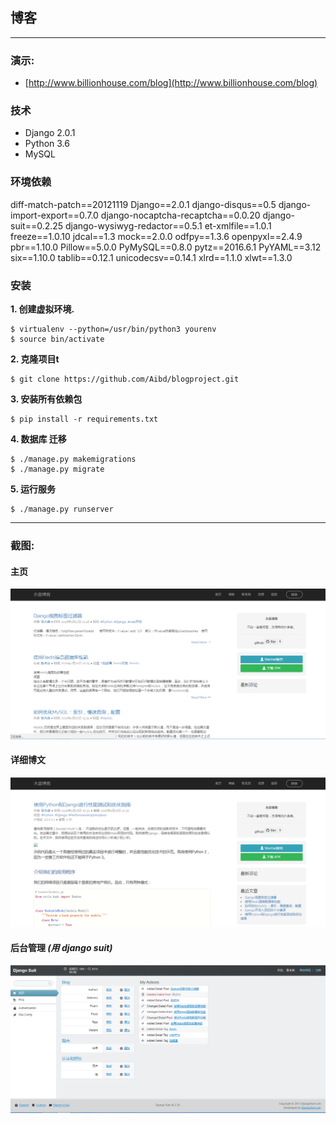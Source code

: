 ## 博客
-------

### 演示:
- [http://www.billionhouse.com/blog](http://www.billionhouse.com/blog)

### 技术

- Django 2.0.1
- Python 3.6
- MySQL

### 环境依赖

diff-match-patch==20121119
Django==2.0.1
django-disqus==0.5
django-import-export==0.7.0
django-nocaptcha-recaptcha==0.0.20
django-suit==0.2.25
django-wysiwyg-redactor==0.5.1
et-xmlfile==1.0.1
freeze==1.0.10
jdcal==1.3
mock==2.0.0
odfpy==1.3.6
openpyxl==2.4.9
pbr==1.10.0
Pillow==5.0.0
PyMySQL==0.8.0
pytz==2016.6.1
PyYAML==3.12
six==1.10.0
tablib==0.12.1
unicodecsv==0.14.1
xlrd==1.1.0
xlwt==1.3.0

### 安装

**1. 创建虚拟环境.**

```
$ virtualenv --python=/usr/bin/python3 yourenv
$ source bin/activate
```

**2. 克隆项目t**

```
$ git clone https://github.com/Aibd/blogproject.git
```

**3. 安装所有依赖包**

```
$ pip install -r requirements.txt
```

**4. 数据库 迁移**

```
$ ./manage.py makemigrations
$ ./manage.py migrate
```

**5. 运行服务**

```
$ ./manage.py runserver
```
-------

### 截图:

#### 主页

![Homepage](__screenshot/home.png  "Homepage")

#### 详细博文

![Detail Post](__screenshot/detail.png  "Detail Post")

#### 后台管理 _(用 django suit)_

![Admin Dashboard](__screenshot/admin.png  "Admin Dashboard")
